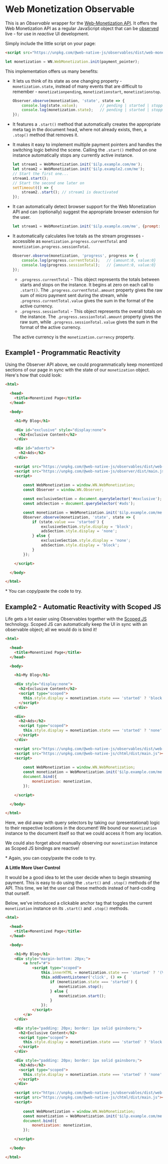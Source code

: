 # Web Monetization Observable

This is an *Observable* wrapper for the [Web-Monetization API](https://webmonetization.org/). It offers the Web Monetization API as a regular JavaScript object that can be [observed](https://github.com/web-native/observer) live - for use in *reactive* UI development.

Simply include the little script on your page:

```html
<script src="https://unpkg.com/@web-native-js/observables/dist/web-monetization.js"></script>
```
```js
let monetization = WN.WebMonetization.init(payment_pointer);
```

This implementation offers us many benefits:

+ It lets us think of its state as one changing property - `monetization.state`, instead of many events that are difficult to remember - `monetizationpending`, `monetizationstart`, `monetizationstop`.

    ```js
    Observer.observe(monetization, 'state', state => {
        console.log(state.value);          // pending | started | stopped
        console.log(monetization.state);   // pending | started | stopped
    });
    ```

+ It features a `.start()` method that automatically creates the appropriate meta tag in the document head, where not already exists, then, a `.stop()` method that removes it.
+ It makes it easy to implement multiple payment pointers and handles the switching logic behind the scene. Calling the `.start()` method on one instance automatically stops any currently active instance.

    ```js
    let stream1 = WebMonetization.init('$ilp.example.com/me');
    let stream2 = WebMonetization.init('$ilp.example2.com/me');
    // Start the first one...
    stream1.start();
    // Start the second one later on
    setTimeout(() => {
        stream2..start(); // stream1 is deactivated
    });
    ```

+ It can automatically detect browser support for the Web Monetization API and can (optionally) suggest the appropriate browser extension for the user.

    ```js
    let stream1 = WebMonetization.init('$ilp.example.com/me', {prompt: true});
    ```

+ It automatically calculates live totals as the stream progresses - accessible as `monetization.progress.currentTotal` and  `monetization.progress.sessionTotal`.

    ```js
    Observer.observe(monetization, 'progress', progress => {
        console.log(progress.currentTotal);   // {amount:0, value:0}
        console.log(progress.sessionTotal);   // {amount:0, value:0}
    });
    ```

    + `.progress.currentTotal` - This object represents the totals between starts and stops on the instance. It begins at zero on each call to `.start()`. The `.progress.currentTotal.amount` property gives the raw sum of micro payment sent during the stream, while `.progress.currentTotal.value` gives the sum in the format of the active currency.
    + `.progress.sessionTotal` - This object represents the overall totals on the instance. The `.progress.sessionTotal.amount` property gives the raw sum, while `.progress.sessionTotal.value` gives the sum in the format of the active currency.

    The active currency is the `monetization.currency` property.

## Example1 - Programmatic Reactivity

Using the Observer API above, we could programmatically keep monentized sections of our page in sync with the state of our `monetization` object. Here's how that could look:

```html
<html>

  <head>
    <title>Monentized Page</title>
  </head>

  <body>

    <h1>My Blog</h1>

    <div id="exclusive" style="display:none">
      <h2>Exclusive Content</h2>
    </div>

    <div id="adverts">
      <h2>Ads</h2>
    </div>

    <script src="https://unpkg.com/@web-native-js/observables/dist/web-monetization.js"></script>
    <script src="https://unpkg.com/@web-native-js/observer/dist/main.js"></script>
    <script>
    
        const WebMonetization = window.WN.WebMonetization;
        const Observer = window.WN.Observer;

        const exclusiveSection = document.querySelector('#exclusive');
        const adsSection = document.querySelector('#ads');

        const monetization = WebMonetization.init('$ilp.example.com/me').start();
        Observer.observe(monetization, 'state', state => {
            if (state.value === 'started') {
                exclusiveSection.style.display = 'block';
                adsSection.style.display = 'none';
            } else {
                exclusiveSection.style.display = 'none';
                adsSection.style.display = 'block';
            }
        });

    </script>

  </body>

</html>
```

\* You can copy/paste the code to try.

## Example2 - Automatic Reactivity with Scoped JS

Life gets a lot easier using Observables together with the [Scoped JS](https://github.com/web-native/chtml) technology. Scoped JS can automatically keep the UI in sync with an observable object; all we would do is bind it!

```html
<html>

  <head>
    <title>Monentized Page</title>
  </head>

  <body>

    <h1>My Blog</h1>

    <div style="display:none">
      <h2>Exclusive Content</h2>
      <script type="scoped">
        this.style.display = monetization.state === 'started' ? 'block' : 'none';
      </script>
    </div>

    <div>
      <h2>Ads</h2>
      <script type="scoped">
        this.style.display = monetization.state === 'started' ? 'none' : 'block';
      </script>
    </div>

    <script src="https://unpkg.com/@web-native-js/observables/dist/web-monetization.js"></script>
    <script src="https://unpkg.com/@web-native-js/chtml/dist/main.js"></script>
    <script>
    
        const WebMonetization = window.WN.WebMonetization;
        const monetization = WebMonetization.init('$ilp.example.com/me').start();
        document.bind({
            monetization: monetization,
        });

    </script>

  </body>

</html>
```

Here, we did away with query selectors by taking our (presentational) logic to their respective locations in the document! We bound our `monetization` instance to the document itself so that we could access it from any location.

We could also forget about manually observing our `monetization` instance as Scoped JS bindings are reactive!

\* Again, you can copy/paste the code to try.

**A Little More User Control**

It would be a good idea to let the user decide when to begin streaming payment. This is easy to do using the `.start()` and `.stop()` methods of the API. This time, we let the user call these methods instead of hard-coding that ourself.

Below, we've introduced a clickable anchor tag that toggles the current `monetization` instance on its `.start()` and `.stop()` methods.

```html
<html>

  <head>
    <title>Monentized Page</title>
  </head>

  <body>

    <h1>My Blog</h1>
    <div style="margin-bottom: 20px;">
        <a href="#">
            <script type="scoped">
                this.innerHTML = monetization.state === 'started' ? '(View with Ads)' : '(View without Ads)';
                this.addEventListener('click', () => {
                    if (monetization.state === 'started') {
                        monetization.stop();
                    } else {
                        monetization.start();
                    }
                });
            </script>
        </a>
    </div>

    <div style="padding: 20px; border: 1px solid gainsboro;">
      <h2>Exclusive Content</h2>
      <script type="scoped">
        this.style.display = monetization.state === 'started' ? 'block' : 'none';
      </script>
    </div>

    <div style="padding: 20px; border: 1px solid gainsboro;">
      <h2>Ads</h2>
      <script type="scoped">
        this.style.display = monetization.state === 'started' ? 'none' : 'block';
      </script>
    </div>

    <script src="https://unpkg.com/@web-native-js/observables/dist/web-monetization.js"></script>
    <script src="https://unpkg.com/@web-native-js/chtml/dist/main.js"></script>
    <script>
    
        const WebMonetization = window.WN.WebMonetization;
        const monetization = WebMonetization.init('$ilp.example.com/me');
        document.bind({
            monetization: monetization,
        });

    </script>

  </body>

</html>
```